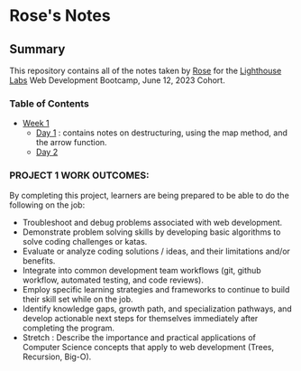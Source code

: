 # Rose's Notes

## Summary

This repository contains all of the notes taken by [Rose](https://github.com/rosennabs) for the [Lighthouse Labs](https://www.lighthouselabs.ca/) Web Development Bootcamp, June 12, 2023 Cohort.

### Table of Contents

- [Week 1](/Week_1)
  - [Day 1](/Week_1/Day_1/) : contains notes on destructuring, using the map method, and the arrow function.
  * [Day 2](/Week_1/Day_2/)

### PROJECT 1 WORK OUTCOMES:
By completing this project, learners are being prepared to be able to do the following on the job:

* Troubleshoot and debug problems associated with web development.
* Demonstrate problem solving skills by developing basic algorithms to solve coding challenges or katas.
* Evaluate or analyze coding solutions / ideas, and their limitations and/or benefits.
* Integrate into common development team workflows (git, github workflow, automated testing, and code reviews).
* Employ specific learning strategies and frameworks to continue to build their skill set while on the job.
* Identify knowledge gaps, growth path, and specialization pathways, and develop actionable next steps for themselves immediately after completing the program.
* Stretch : Describe the importance and practical applications of Computer Science concepts that apply to web development (Trees, Recursion, Big-O).
